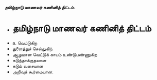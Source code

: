 **தமிழ்நாடு மாணவர் கணினித் திட்டம்**
- # தமிழ்நாடு மாணவர் கணினித் திட்டம்
- a. வெட்டுகிற
- துளைத்துச் செல்லுகிற்
- ஆழமான வெட்டுக் காயம் உண்டுபண்ணுகிற
- கடுந்தாக்குதலான
- கடும் வசையான
- அறிவுக் கூர்மையான.


